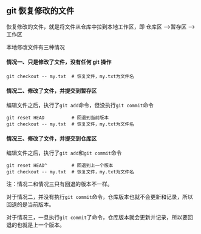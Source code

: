 ## git 恢复修改的文件
恢复修改的文件，就是将文件从仓库中拉到本地工作区，即 仓库区 -->暂存区 --> 工作区

本地修改文件有三种情况

#### 情况一、只是修改了文件，没有任何 git 操作
```shell
git checkout -- my.txt  # 恢复文件，my.txt为文件名
```

#### 情况二、修改了文件，并提交到暂存区
编辑文件之后，执行了```git add```命令，但没执行```git commit```命令
```shell
git reset HEAD          # 回退到当前版本
git checkout -- my.txt  # 恢复文件，my.txt为文件名
```

#### 情况三、修改了文件，并提交到仓库区
编辑文件之后，执行了```git add```和```git commit```命令
```shell
git reset HEAD^         # 回退到上一个版本
git checkout -- my.txt  # 恢复文件，my.txt为文件名
```

注：情况二和情况三只有回退的版本不一样。

对于情况二，并没有执行```git commit```命令，仓库版本也就不会更新和记录，所以回退的是当前版本。

对于情况三，一旦执行```git commit```了命令，仓库版本就会更新并记录，所以要回退的也就是上一个版本。